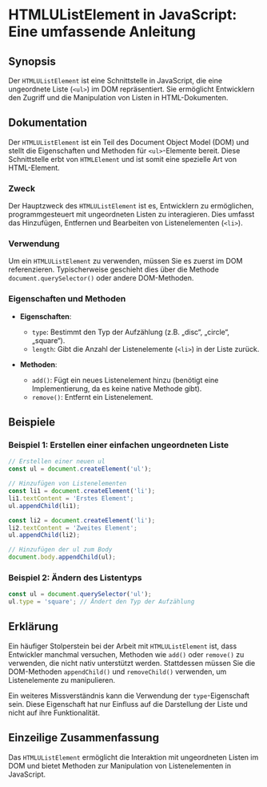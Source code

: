 <!--
Meta Description: # HTMLUListElement in JavaScript: Eine umfassende Anleitung ## Synopsis Der `HTMLUListElement` ist eine Schnittstelle in JavaScript, die eine ungeordn...
Meta Keywords: der, die, und, htmlulistelement, document
-->

# HTMLUListElement in JavaScript: Eine umfassende Anleitung

## Synopsis
Der `HTMLUListElement` ist eine Schnittstelle in JavaScript, die eine ungeordnete Liste (`<ul>`) im DOM repräsentiert. Sie ermöglicht Entwicklern den Zugriff und die Manipulation von Listen in HTML-Dokumenten.

## Dokumentation
Der `HTMLUListElement` ist ein Teil des Document Object Model (DOM) und stellt die Eigenschaften und Methoden für `<ul>`-Elemente bereit. Diese Schnittstelle erbt von `HTMLElement` und ist somit eine spezielle Art von HTML-Element. 

### Zweck
Der Hauptzweck des `HTMLUListElement` ist es, Entwicklern zu ermöglichen, programmgesteuert mit ungeordneten Listen zu interagieren. Dies umfasst das Hinzufügen, Entfernen und Bearbeiten von Listenelementen (`<li>`).

### Verwendung
Um ein `HTMLUListElement` zu verwenden, müssen Sie es zuerst im DOM referenzieren. Typischerweise geschieht dies über die Methode `document.querySelector()` oder andere DOM-Methoden.

### Eigenschaften und Methoden
- **Eigenschaften**:
  - `type`: Bestimmt den Typ der Aufzählung (z.B. „disc“, „circle“, „square“).
  - `length`: Gibt die Anzahl der Listenelemente (`<li>`) in der Liste zurück.

- **Methoden**:
  - `add()`: Fügt ein neues Listenelement hinzu (benötigt eine Implementierung, da es keine native Methode gibt).
  - `remove()`: Entfernt ein Listenelement.

## Beispiele
### Beispiel 1: Erstellen einer einfachen ungeordneten Liste
```javascript
// Erstellen einer neuen ul
const ul = document.createElement('ul');

// Hinzufügen von Listenelementen
const li1 = document.createElement('li');
li1.textContent = 'Erstes Element';
ul.appendChild(li1);

const li2 = document.createElement('li');
li2.textContent = 'Zweites Element';
ul.appendChild(li2);

// Hinzufügen der ul zum Body
document.body.appendChild(ul);
```

### Beispiel 2: Ändern des Listentyps
```javascript
const ul = document.querySelector('ul');
ul.type = 'square'; // Ändert den Typ der Aufzählung
```

## Erklärung
Ein häufiger Stolperstein bei der Arbeit mit `HTMLUListElement` ist, dass Entwickler manchmal versuchen, Methoden wie `add()` oder `remove()` zu verwenden, die nicht nativ unterstützt werden. Stattdessen müssen Sie die DOM-Methoden `appendChild()` und `removeChild()` verwenden, um Listenelemente zu manipulieren. 

Ein weiteres Missverständnis kann die Verwendung der `type`-Eigenschaft sein. Diese Eigenschaft hat nur Einfluss auf die Darstellung der Liste und nicht auf ihre Funktionalität.

## Einzeilige Zusammenfassung
Das `HTMLUListElement` ermöglicht die Interaktion mit ungeordneten Listen im DOM und bietet Methoden zur Manipulation von Listenelementen in JavaScript.
